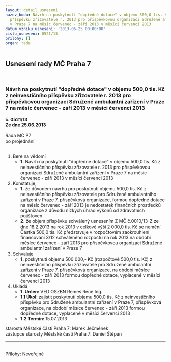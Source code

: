 ```yaml
---
layout: detail_usneseni
nazev_bodu: Návrh na poskytnutí "dopředné dotace" v objemu 500,0 tis. Kč z neinvestičního
  příspěvku zřizovatele r. 2013 pro příspěvkovou organizaci Sdružené ambulantní zařízení
  v Praze 7 na měsíc červenec - září 2013 v měsíci červenci 2013
datum_vzniku_usneseni: '2013-06-25 00:00:00'
cislo_usneseni: 0521/13
prilohy: []
organ: rada
---
```

<div id="ucUsn_pList" class="usn">
	<span><h2>Usnesení rady MČ Praha 7 </h2>
<br></span><div class="standBody">
<span><h3>Návrh na poskytnutí "dopředné dotace" v objemu 500,0 tis. Kč z neinvestičního příspěvku zřizovatele r. 2013 pro příspěvkovou organizaci Sdružené ambulantní zařízení v Praze 7 na měsíc červenec - září 2013 v měsíci červenci 2013</h3></span><div class="center">
		<strong>č. 0521/13</strong><br>
	</div>
<div class="center">
		<strong>Ze dne 25.06.2013</strong><br><br>
	</div>Rada MČ P7<br> po projednání<br><br><ol>
<li>Bere na vědomí<ul><li>
<strong>1.</strong> Návrh na poskytnutí "dopředné dotace" v objemu 500,0 tis. Kč z neinvestičního příspěvku zřizovatele r. 2013 pro příspěvkovou organizaci Sdružené ambulantní zařízení v Praze 7 na měsíc červenec - září 2013 v měsíci červenci 2013</li></ul>
</li>
<li>Konstatuje,<ul>
<li>
<strong>1.</strong> že důvodem návrhu pro poskytnutí objemu 500,0 tis. Kč z neinvestičního příspěvku zřizovatele pro Sdružené ambulantního zařízení v Praze 7, příspěvková organizace,  formou dopředné dotace na měsíc červenec - září 2013 je nedostatek finančních prostředků organizace z důvodu nízkých úhrad výkonů od zdravotních pojišťoven</li>
<li>
<strong>2.</strong> že objem příspěvku schválený usnesením Z MČ č.0010/13-Z ze dne 18.2.2013  na rok 2013 v celkové výši 2 000,0 tis. Kč se nemění. Částka 500,0 tis. Kč představuje v rozpočtovém zaokrouhlení financování 3/12 schváleného rozpočtu na rok 2013 na období měsíce červenec - září 2013 pro příspěvkovou organizaci Sdružené ambulantní zařízení v Praze 7 </li>
</ul>
</li>
<li>Schvaluje<ul><li>
<strong>1.</strong> poskytnutí objemu 500 000,- Kč (rozpočtově 500,0 tis. Kč) z neinvestičního příspěvku zřizovatele pro Sdružené ambulantní zařízení v Praze 7, příspěvková organizace, na období měsíce červenec - září 2013 formou dopředné dotace, vyplacené v měsíci červenci 2013 </li></ul>
</li>
<li>Ukládá<ul>
<li>
<strong>1. Určen: </strong>VED OSZBN Remeš René Ing.</li>
<li>
<strong>1.1 Úkol: </strong>zajistit poskytnutí objemu 500,0 tis. Kč z neinvestičního příspěvku pro Sdružené ambulantní zařízení v Praze 7, příspěvková organizace, na období měsíce červenec - září 2013 formou dopředné dotace, vyplacené  v měsíci červenci 2013 </li>
<li>
<strong>1.2 Termín: </strong>15.07.2013</li>
</ul>
</li>
</ol>starosta Městské části Praha 7: Marek Ječmének<br>zástupce starosty Městské části Praha 7: Daniel Štěpán <hr>
<br>Přílohy: Neveřejné</div>
</div>